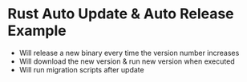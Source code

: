 # Rust Auto Update & Auto Release Example

- Will release a new binary every time the version number increases
- Will download the new version & run new version when executed
- Will run migration scripts after update

